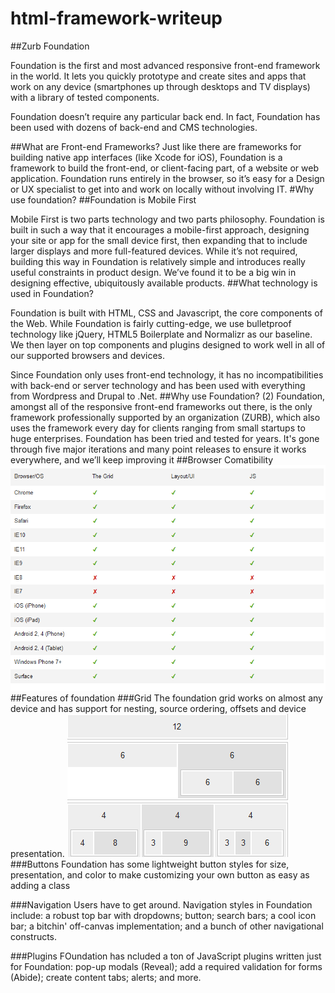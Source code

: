 # html-framework-writeup
##Zurb Foundation

Foundation is the first and most advanced responsive front-end framework in the world. It lets you quickly prototype and create sites and apps that work on any device (smartphones up through desktops and TV displays) with a library of tested components.

Foundation doesn’t require any particular back end. In fact, Foundation has been used with dozens of back-end and CMS technologies.

##What are Front-end Frameworks?
Just like there are frameworks for building native app interfaces (like Xcode for iOS), Foundation is a framework to build the front-end, or client-facing part, of a website or web application. Foundation runs entirely in the browser, so it’s easy for a Design or UX specialist to get into and work on locally without involving IT.
#Why use foundation?
##Foundation is Mobile First

Mobile First is two parts technology and two parts philosophy. Foundation is built in such a way that it encourages a mobile-first approach, designing your site or app for the small device first, then expanding that to include larger displays and more full-featured devices. While it’s not required, building this way in Foundation is relatively simple and introduces really useful constraints in product design. We’ve found it to be a big win in designing effective, ubiquitously available products.
##What technology is used in Foundation?

Foundation is built with HTML, CSS and Javascript, the core components of the Web. While Foundation is fairly cutting-edge, we use bulletproof technology like jQuery, HTML5 Boilerplate and Normalizr as our baseline. We then layer on top components and plugins designed to work well in all of our supported browsers and devices.

Since Foundation only uses front-end technology, it has no incompatibilities with back-end or server technology and has been used with everything from Wordpress and Drupal to .Net.
##Why use Foundation? (2)
Foundation, amongst all of the responsive front-end frameworks out there, is the only framework professionally supported by an organization (ZURB), which also uses the framework every day for clients ranging from small startups to huge enterprises. Foundation has been tried and tested for years. It's gone through five major iterations and many point releases to ensure it works everywhere, and we’ll keep improving it
##Browser Comatibility
![alt text](compatibility.png "browser compatible")
##Features of foundation
###Grid
The foundation grid works on almost any device and has support for nesting, source ordering, offsets and device presentation.
![alt text](grid.png "browser compatible")
###Buttons
Foundation has some lightweight button styles for size, presentation, and color to make customizing your own button as easy as adding a class

###Navigation
Users  have to get around. Navigation styles in Foundation include: a robust top bar with dropdowns; button; search bars; a cool icon bar; a bitchin' off-canvas implementation; and a bunch of other navigational constructs.

###Plugins
FOundation has ncluded a ton of JavaScript plugins written just for Foundation: pop-up modals (Reveal); add a required validation for forms (Abide); create content tabs; alerts; and more.
